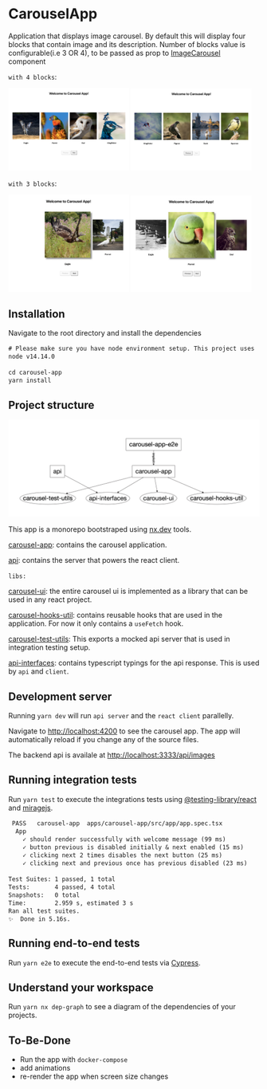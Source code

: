 # CarouselApp

Application that displays image carousel. By default this will display four blocks that contain image and its description. Number of blocks value is configurable(i.e 3 OR 4), to be passed as prop to [ImageCarousel](./libs/carousel/ui/src/lib/image-carousel/image-carousel.tsx) component

`with 4 blocks`:

<p float="left">
<img src="./apps/carousel-app/src/assets/four-block1.png" width="48%">
<img src="./apps/carousel-app/src/assets/four-block2.png" width="48%">
</p>

`with 3 blocks`:

<p float="left">
<img src="./apps/carousel-app/src/assets/first.png" width="48%">
<img src="./apps/carousel-app/src/assets/second.png" width="48%">
</p>

## Installation

Navigate to the root directory and install the dependencies

```
# Please make sure you have node environment setup. This project uses node v14.14.0

cd carousel-app
yarn install
```

## Project structure

<img src="./tools/app-structure.png">

This app is a monorepo bootstraped using [nx.dev](https://nx.dev) tools.

[carousel-app](./apps/carousel-app): contains the carousel application.

[api](./apps/api): contains the server that powers the react client.

`libs:`

[carousel-ui](./libs/carousel/ui): the entire carousel ui is implemented as a library that can be used in any react project.

[carousel-hooks-util](./libs/carousel/hooks-util): contains reusable hooks that are used in the application. For now it only contains a `useFetch` hook.

[carousel-test-utils](./libs/carousel/test-utils): This exports a mocked api server that is used in integration testing setup.

[api-interfaces](./libs/api-interfaces): contains typescript typings for the api response. This is used by `api` and `client`.

## Development server

Running `yarn dev` will run `api server` and the `react client` parallelly.

Navigate to [http://localhost:4200](http://localhost:4200) to see the carousel app. The app will automatically reload if you change any of the source files.

The backend api is availale at [http://localhost:3333/api/images](http://localhost:3333/api/images)

## Running integration tests

Run `yarn test` to execute the integrations tests using [@testing-library/react](https://testing-library.com/docs/react-testing-library/intro/) and [miragejs](https://miragejs.com).

```
 PASS   carousel-app  apps/carousel-app/src/app/app.spec.tsx
  App
    ✓ should render successfully with welcome message (99 ms)
    ✓ button previous is disabled initially & next enabled (15 ms)
    ✓ clicking next 2 times disables the next button (25 ms)
    ✓ clicking next and previous once has previous disabled (23 ms)

Test Suites: 1 passed, 1 total
Tests:       4 passed, 4 total
Snapshots:   0 total
Time:        2.959 s, estimated 3 s
Ran all test suites.
✨  Done in 5.16s.
```

## Running end-to-end tests

Run `yarn e2e` to execute the end-to-end tests via [Cypress](https://www.cypress.io).

## Understand your workspace

Run `yarn nx dep-graph` to see a diagram of the dependencies of your projects.

## To-Be-Done

- Run the app with `docker-compose`
- add animations
- re-render the app when screen size changes

